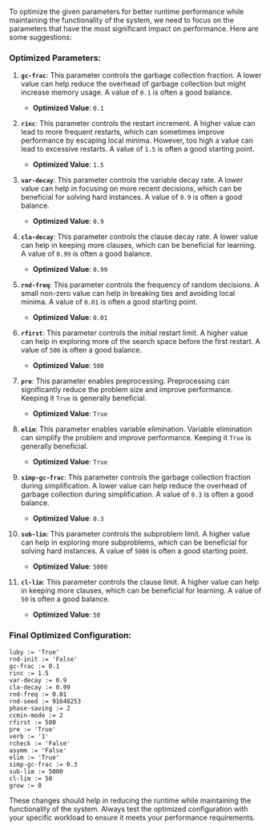 To optimize the given parameters for better runtime performance while maintaining the functionality of the system, we need to focus on the parameters that have the most significant impact on performance. Here are some suggestions:

### Optimized Parameters:

1. **`gc-frac`**: This parameter controls the garbage collection fraction. A lower value can help reduce the overhead of garbage collection but might increase memory usage. A value of `0.1` is often a good balance.
   - **Optimized Value**: `0.1`

2. **`rinc`**: This parameter controls the restart increment. A higher value can lead to more frequent restarts, which can sometimes improve performance by escaping local minima. However, too high a value can lead to excessive restarts. A value of `1.5` is often a good starting point.
   - **Optimized Value**: `1.5`

3. **`var-decay`**: This parameter controls the variable decay rate. A lower value can help in focusing on more recent decisions, which can be beneficial for solving hard instances. A value of `0.9` is often a good balance.
   - **Optimized Value**: `0.9`

4. **`cla-decay`**: This parameter controls the clause decay rate. A lower value can help in keeping more clauses, which can be beneficial for learning. A value of `0.99` is often a good balance.
   - **Optimized Value**: `0.99`

5. **`rnd-freq`**: This parameter controls the frequency of random decisions. A small non-zero value can help in breaking ties and avoiding local minima. A value of `0.01` is often a good starting point.
   - **Optimized Value**: `0.01`

6. **`rfirst`**: This parameter controls the initial restart limit. A higher value can help in exploring more of the search space before the first restart. A value of `500` is often a good balance.
   - **Optimized Value**: `500`

7. **`pre`**: This parameter enables preprocessing. Preprocessing can significantly reduce the problem size and improve performance. Keeping it `True` is generally beneficial.
   - **Optimized Value**: `True`

8. **`elim`**: This parameter enables variable elimination. Variable elimination can simplify the problem and improve performance. Keeping it `True` is generally beneficial.
   - **Optimized Value**: `True`

9. **`simp-gc-frac`**: This parameter controls the garbage collection fraction during simplification. A lower value can help reduce the overhead of garbage collection during simplification. A value of `0.3` is often a good balance.
   - **Optimized Value**: `0.3`

10. **`sub-lim`**: This parameter controls the subproblem limit. A higher value can help in exploring more subproblems, which can be beneficial for solving hard instances. A value of `5000` is often a good starting point.
    - **Optimized Value**: `5000`

11. **`cl-lim`**: This parameter controls the clause limit. A higher value can help in keeping more clauses, which can be beneficial for learning. A value of `50` is often a good balance.
    - **Optimized Value**: `50`

### Final Optimized Configuration:

```plaintext
luby := 'True'
rnd-init := 'False'
gc-frac := 0.1
rinc := 1.5
var-decay := 0.9
cla-decay := 0.99
rnd-freq := 0.01
rnd-seed := 91648253
phase-saving := 2
ccmin-mode := 2
rfirst := 500
pre := 'True'
verb := '1'
rcheck := 'False'
asymm := 'False'
elim := 'True'
simp-gc-frac := 0.3
sub-lim := 5000
cl-lim := 50
grow := 0
```

These changes should help in reducing the runtime while maintaining the functionality of the system. Always test the optimized configuration with your specific workload to ensure it meets your performance requirements.